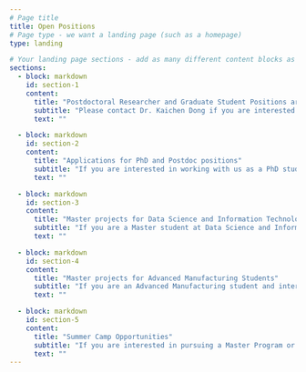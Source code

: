 ```yaml
---
# Page title
title: Open Positions
# Page type - we want a landing page (such as a homepage)
type: landing

# Your landing page sections - add as many different content blocks as you like
sections:
  - block: markdown
    id: section-1
    content:
      title: "Postdoctoral Researcher and Graduate Student Positions are available!"
      subtitle: "Please contact Dr. Kaichen Dong if you are interested in our research and majoring in physics, materials science, instrument science, mechanical engineering, electrical engineering, thermal engineering, optics, and telecommunications. We are looking for new group members with passion, talent, and grit!"
      text: ""

  - block: markdown
    id: section-2
    content:
      title: "Applications for PhD and Postdoc positions"
      subtitle: "If you are interested in working with us as a PhD student or postdoc, please send an email to Dr. Kaichen Dong. State briefly why you are interested and attach a CV. No need for a separate cover letter or certificates. Important: please insert 'Application PhD' or 'Application Postdoc' in the subject line."
      text: ""

  - block: markdown
    id: section-3
    content:
      title: "Master projects for Data Science and Information Technology students"
      subtitle: "If you are a Master student at Data Science and Information Technology looking for a Master project, contact Dr. Kaichen Dong (or any group member) via email or stop by his office."
      text: ""

  - block: markdown
    id: section-4
    content:
      title: "Master projects for Advanced Manufacturing Students"
      subtitle: "If you are an Advanced Manufacturing student and interested in working with us, please contact Dr. Kaichen Dong (or any group member) via email or stop by his office."
      text: ""

  - block: markdown
    id: section-5
    content:
      title: "Summer Camp Opportunities"
      subtitle: "If you are interested in pursuing a Master Program or Ph.D Program via Summer Camp, there might be some useful links:"
      text: ""
---
```

